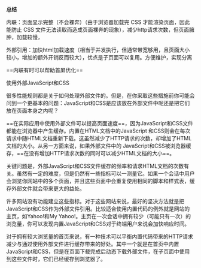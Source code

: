 **总结**

内联：页面显示完整（不会裸奔）（由于浏览器加载完 CSS 才能渲染页面，因此能防止 CSS 文件无法读取而造成页面裸奔的现象），减少http请求次数，但页面臃肿，加载较慢，

外部引用：加快html加载速度（相当于并发执行，但通常带宽够用，且页面大小较小，增加的额外开销反而较大），优点是子页面可以复用。方便维护，实现分离

==内联有时可以帮助首屏优化==

使用外部JavaScript和CSS

 很多性能规则都是关于如何处理外部文件的。但是，在你采取这些措施前你可能会问到一个更基本的问题：JavaScript和CSS是应该放在外部文件中呢还是把它们放在页面本身之内呢？

==在实际应用中使用外部文件可以提高页面速度==，因为JavaScript和CSS文件都能在浏览器中产生缓存。内置在HTML文档中的JavaScript 和CSS则会在每次请求中随HTML文档重新下载。这虽然减少了HTTP请求的次数，却增加了HTML文档的大小。从另一方面来说，如果外部文件中的 JavaScript和CSS被浏览器缓存，==在没有增加HTTP请求次数的同时可以减少HTML文档的大小==。

 关键问题是，外部JavaScript和CSS文件缓存的频率和请求HTML文档的次数有关。虽然有一定的难度，但是仍然有一些指标可以一测量它。如果一个会话中用户会浏览你网站中的多个页面，并且这些页面中会重复使用相同的脚本和样式表，缓存外部文件就会带来更大的益处。

 许多网站没有功能建立这些指标。对于这些网站来说，最好的坚决方法就是把JavaScript和CSS作为外部文件引用。比较适合使用内置代码的例外就是网站的主页，如Yahoo!和My Yahoo!。主页在一次会话中拥有较少（可能只有一次）的浏览量，你可以发现内置JavaScript和CSS对于终端用户来说会加快响应时间。

 对于拥有较大浏览量的首页来说，有一种技术可以平衡内置代码带来的HTTP请求减少与通过使用外部文件进行缓存带来的好处。其中一个就是在首页中内置 JavaScript和CSS，但是在页面下载完成后动态下载外部文件，在子页面中使用到这些文件时，它们已经缓存到浏览器了。

 

